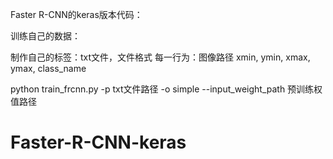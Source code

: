 Faster R-CNN的keras版本代码：

训练自己的数据：

制作自己的标签：txt文件，文件格式 每一行为：图像路径 xmin, ymin, xmax, ymax, class_name

python train_frcnn.py -p txt文件路径 -o simple --input_weight_path 预训练权值路径

# Faster-R-CNN-keras
